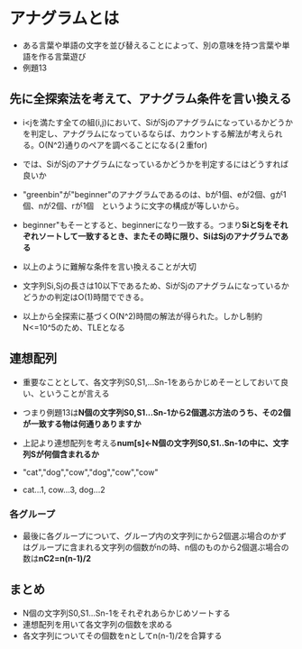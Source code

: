 # アナグラムとは
- ある言葉や単語の文字を並び替えることによって、別の意味を持つ言葉や単語を作る言葉遊び
- 例題13

## 先に全探索法を考えて、アナグラム条件を言い換える
- i<jを満たす全ての組(i,j)において、SiがSjのアナグラムになっているかどうかを判定し、アナグラムになっているならば、カウントする解法が考えられる。O(N^2)通りのペアを調べることになる(２重for)
- では、SiがSjのアナグラムになっているかどうかを判定するにはどうすれば良いか
- "greenbin"が"beginner"のアナグラムであるのは、bが1個、eが2個、gが1個、nが2個、rが1個　というように文字の構成が等しいから。
- beginner"もそーとすると、beginnerになり一致する。つまり**SiとSjをそれぞれソートして一致するとき、またその時に限り、SiはSjのアナグラムである**

- 以上のように難解な条件を言い換えることが大切
- 文字列Si,Sjの長さは10以下であるため、SiがSjのアナグラムになっているかどうかの判定はO(1)時間でできる。
- 以上から全探索に基づくO(N^2)時間の解法が得られた。しかし制約N<=10^5のため、TLEとなる

## 連想配列
- 重要なこととして、各文字列S0,S1,...Sn-1をあらかじめそーとしておいて良い、ということが言える
- つまり例題13は**N個の文字列S0,S1...Sn-1から2個選ぶ方法のうち、その2個が一致する物は何通りありますか**
- 上記より連想配列を考える**num[s]←N個の文字列S0,S1..Sn-1の中に、文字列Sが何個含まれるか**

- "cat","dog","cow","dog","cow","cow"
- cat...1, cow...3, dog...2

### 各グループ
- 最後に各グループについて、グループ内の文字列にから2個選ぶ場合のかずはグループに含まれる文字列の個数がnの時、n個のものから2個選ぶ場合の数は**nC2=n(n-1)/2**

## まとめ
- N個の文字列S0,S1...Sn-1をそれぞれあらかじめソートする
- 連想配列を用いて各文字列の個数を求める
- 各文字列についてその個数をnとしてn(n-1)/2を合算する

